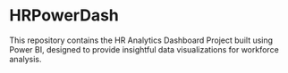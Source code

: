 # HRPowerDash
This repository contains the HR Analytics Dashboard Project built using Power BI, designed to provide insightful data visualizations for workforce analysis.
